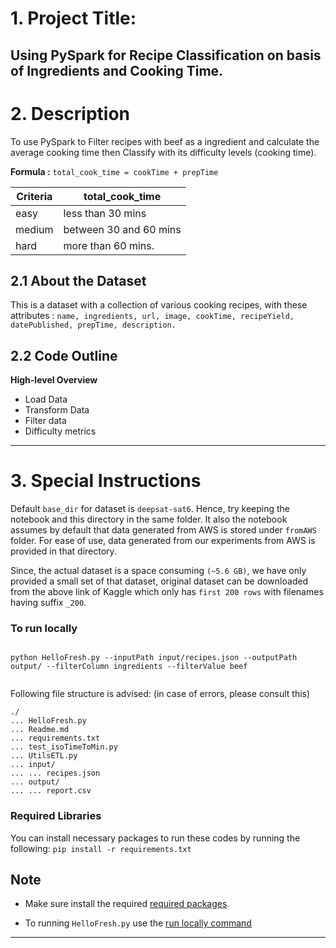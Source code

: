 
# 1. Project Title:
## Using PySpark for Recipe Classification on basis of Ingredients and Cooking Time.

# 2. Description
To use PySpark to Filter recipes with beef as a ingredient and calculate the average cooking time then Classify with its difficulty levels (cooking time).


**Formula :** ```total_cook_time = cookTime + prepTime```

**Criteria** | **total_cook_time**
------------ | -------------
easy | less than 30 mins
medium | between 30 and 60 mins
hard | more than 60 mins.



## 2.1 About the Dataset
This is a dataset with a collection of various cooking recipes, with these attributes : ```name, ingredients, url, image, cookTime, recipeYield, datePublished, prepTime, description.```

## 2.2 Code Outline
**High-level Overview**
* Load Data
* Transform Data
* Filter data
* Difficulty metrics

- - - -

# 3. Special Instructions
Default ```base_dir``` for dataset is ```deepsat-sat6```. Hence, try keeping the notebook and this directory in the same folder. It also the notebook assumes by default that data generated from AWS is stored under  ```fromAWS``` folder. For ease of use, data generated from our experiments from AWS is provided in that directory.

Since, the actual dataset is a space consuming ```(~5.6 GB)```, we have only provided a small set of that dataset, original dataset can be downloaded from the above link of Kaggle which only has ```first 200 rows``` with filenames having suffix ```_200```.





### To run locally
```   

python HelloFresh.py --inputPath input/recipes.json --outputPath output/ --filterColumn ingredients --filterValue beef


```
Following file structure is advised: (in case of errors, please consult this)
```
./
... HelloFresh.py
... Readme.md
... requirements.txt
... test_isoTimeToMin.py
... UtilsETL.py
... input/
... ... recipes.json
... output/
... ... report.csv

```
### Required Libraries
You can install necessary packages to run these codes by running the following:
```pip install -r requirements.txt```

## Note
- Make sure install the required [required packages](https://github.com/akshay1996ind/test/blob/master/README.md#required-libraries).

- To running ```HelloFresh.py``` use the [run locally command](https://github.com/akshay1996ind/test/blob/master/README.md#To-run-locally)

- - - -



